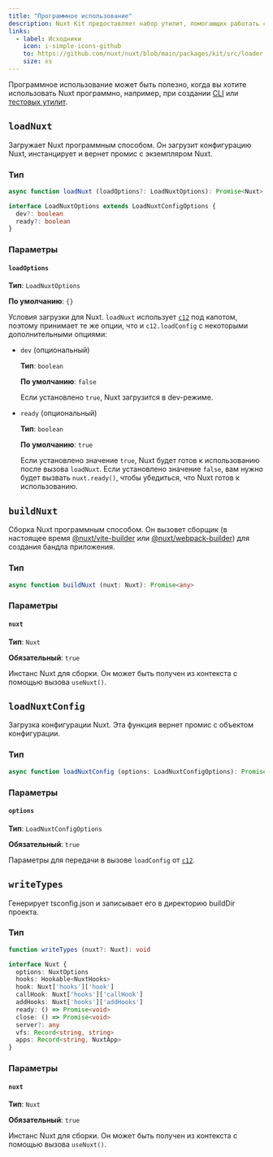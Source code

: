 ```yaml
---
title: "Программное использование"
description: Nuxt Kit предоставляет набор утилит, помогающих работать с Nuxt программно. Эти функции позволяют загружать Nuxt, собирать Nuxt и загружать конфигурацию Nuxt.
links:
  - label: Исходники
    icon: i-simple-icons-github
    to: https://github.com/nuxt/nuxt/blob/main/packages/kit/src/loader
    size: xs
---
```


Программное использование может быть полезно, когда вы хотите использовать Nuxt программно, например, при создании [CLI](https://github.com/nuxt/cli) или [тестовых утилит](https://github.com/nuxt/nuxt/tree/main/packages/test-utils).

## `loadNuxt`

Загружает Nuxt программным способом. Он загрузит конфигурацию Nuxt, инстанцирует и вернет промис с экземпляром Nuxt.

### Тип

```ts
async function loadNuxt (loadOptions?: LoadNuxtOptions): Promise<Nuxt>

interface LoadNuxtOptions extends LoadNuxtConfigOptions {
  dev?: boolean
  ready?: boolean
}
```

### Параметры

#### `loadOptions`

**Тип**: `LoadNuxtOptions`

**По умолчанию**: `{}`

Условия загрузки для Nuxt. `loadNuxt` использует [`c12`](https://github.com/unjs/c12) под капотом, поэтому принимает те же опции, что и `c12.loadConfig` с некоторыми дополнительными опциями:

- `dev` (опциональный)

  **Тип**: `boolean`

  **По умолчанию**: `false`

  Если установлено `true`, Nuxt загрузится в dev-режиме.

- `ready` (опциональный)

  **Тип**: `boolean`

  **По умолчанию**: `true`

  Если установлено значение `true`, Nuxt будет готов к использованию после вызова `loadNuxt`. Если установлено значение `false`, вам нужно будет вызвать `nuxt.ready()`, чтобы убедиться, что Nuxt готов к использованию.

## `buildNuxt`

Сборка Nuxt программным способом. Он вызовет сборщик (в настоящее время [@nuxt/vite-builder](https://github.com/nuxt/nuxt/tree/main/packages/vite) или [@nuxt/webpack-builder](https://github.com/nuxt/nuxt/tree/main/packages/webpack)) для создания бандла приложения.

### Тип

```ts
async function buildNuxt (nuxt: Nuxt): Promise<any>
```

### Параметры

#### `nuxt`

**Тип**: `Nuxt`

**Обязательный**: `true`

Инстанс Nuxt для сборки. Он может быть получен из контекста с помощью вызова `useNuxt()`.

## `loadNuxtConfig`

Загрузка конфигурации Nuxt. Эта функция вернет промис с объектом конфигурации.

### Тип

```ts
async function loadNuxtConfig (options: LoadNuxtConfigOptions): Promise<NuxtOptions>
```

### Параметры

#### `options`

**Тип**: `LoadNuxtConfigOptions`

**Обязательный**: `true`

Параметры для передачи в вызове `loadConfig` от [`c12`](https://github.com/unjs/c12#options).

## `writeTypes`

Генерирует tsconfig.json и записывает его в директорию buildDir проекта.

### Тип

```ts
function writeTypes (nuxt?: Nuxt): void

interface Nuxt {
  options: NuxtOptions
  hooks: Hookable<NuxtHooks>
  hook: Nuxt['hooks']['hook']
  callHook: Nuxt['hooks']['callHook']
  addHooks: Nuxt['hooks']['addHooks']
  ready: () => Promise<void>
  close: () => Promise<void>
  server?: any
  vfs: Record<string, string>
  apps: Record<string, NuxtApp>
}
```

### Параметры

#### `nuxt`

**Тип**: `Nuxt`

**Обязательный**: `true`

Инстанс Nuxt для сборки. Он может быть получен из контекста с помощью вызова `useNuxt()`.
